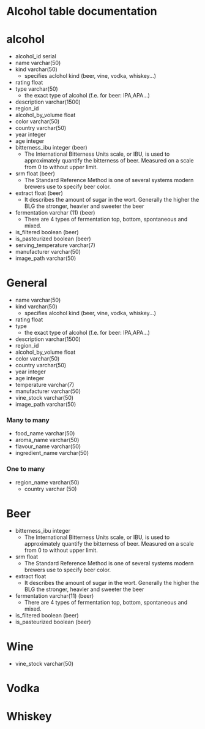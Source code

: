 ﻿# Alcohol table documentation

# alcohol

- alcohol_id serial
- name varchar(50)
- kind varchar(50)
    - specifies aclohol kind (beer, vine, vodka, whiskey...)
- rating float
- type varchar(50)
    - the exact type of alcohol (f.e. for beer: IPA,APA...)
- description varchar(1500)
- region_id
- alcohol_by_volume float
- color varchar(50)
- country varchar(50)
- year integer
- age integer
- bitterness_ibu integer (beer)
    - The International Bitterness Units scale, or IBU, is used to approximately quantify the bitterness of beer.
      Measured on a scale from 0 to without upper limit.
- srm float (beer)
    - The Standard Reference Method is one of several systems modern brewers use to specify beer color.
- extract float (beer)
    - It describes the amount of sugar in the wort. Generally the higher the BLG the stronger, heavier and sweeter the
      beer
- fermentation varchar (11) (beer)
    - There are 4 types of fermentation top, bottom, spontaneous and mixed.
- is_filtered boolean (beer)
- is_pasteurized boolean (beer)
- serving_temperature varchar(7)
- manufacturer varchar(50)
- image_path varchar(50)

# General

- name varchar(50)
- kind varchar(50)
    - specifies alcohol kind (beer, vine, vodka, whiskey...)
- rating float
- type
    - the exact type of alcohol (f.e. for beer: IPA,APA...)
- description varchar(1500)
- region_id
- alcohol_by_volume float
- color varchar(50)
- country varchar(50)
- year integer
- age integer
- temperature varchar(7)
- manufacturer varchar(50)
- vine_stock varchar(50)
- image_path varchar(50)

### Many to many

- food_name varchar(50)
- aroma_name varchar(50)
- flavour_name varchar(50)
- ingredient_name varchar(50)

### One to many

- region_name varchar(50)
    - country varchar (50)

# Beer

- bitterness_ibu integer
    - The International Bitterness Units scale, or IBU, is used to approximately quantify the bitterness of beer.
      Measured on a scale from 0 to without upper limit.
- srm float
    - The Standard Reference Method is one of several systems modern brewers use to specify beer color.
- extract float
    - It describes the amount of sugar in the wort. Generally the higher the BLG the stronger, heavier and sweeter the
      beer
- fermentation varchar(11) (beer)
    - There are 4 types of fermentation top, bottom, spontaneous and mixed.
- is_filtered boolean (beer)
- is_pasteurized boolean (beer)

# Wine

- vine_stock varchar(50)

# Vodka

# Whiskey



